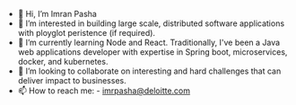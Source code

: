 - 👋 Hi, I’m Imran Pasha
- 👀 I’m interested in building large scale, distributed software applications with ployglot peristence (if required). 
- 🌱 I’m currently learning Node and React. Traditionally, I've been a Java web applications developer with expertise in Spring boot, microservices, docker, and kubernetes.
- 💞️ I’m looking to collaborate on interesting and hard challenges that can deliver impact to businesses.
- 📫 How to reach me: 
      - imrpasha@deloitte.com


<!---
imrpasha/imrpasha is a ✨ special ✨ repository because its `README.md` (this file) appears on your GitHub profile.
You can click the Preview link to take a look at your changes.
--->
